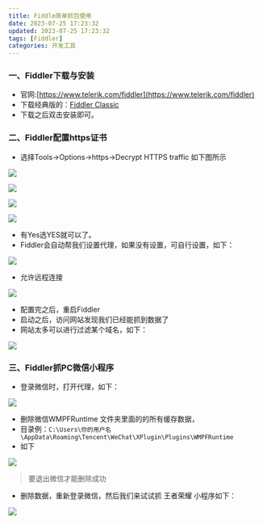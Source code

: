 ```yaml
---
title: Fiddle简单抓包使用
date: 2023-07-25 17:23:32
updated: 2023-07-25 17:23:32
tags: [Fiddler]
categories: 开发工具
---
```


### 一、Fiddler下载与安装
- 官网:[https://www.telerik.com/fiddler](https://www.telerik.com/fiddler)
- 下载经典版的：[Fiddler Classic](https://www.telerik.com/download/fiddler)
- 下载之后双击安装即可。

### 二、Fiddler配置https证书
- 选择Tools->Options->https->Decrypt HTTPS traffic 如下图所示

![](https1.png)

![](https2.png)

![](https3.png)

![](https4.png)

- 有Yes选YES就可以了。
- Fiddler会自动帮我们设置代理，如果没有设置，可自行设置，如下：

![](proxy.png)

- 允许远程连接

![](conn.png)

- 配置完之后，重启Fiddler
- 启动之后，访问网站发现我们已经能抓到数据了
- 网站太多可以进行过滤某个域名，如下：

![](filter.png)

### 三、Fiddler抓PC微信小程序
- 登录微信时，打开代理，如下：

![](wx-proxy.png)

- 删除微信WMPFRuntime 文件夹里面的的所有缓存数据，
- 目录例：`C:\Users\你的用户名\AppData\Roaming\Tencent\WeChat\XPlugin\Plugins\WMPFRuntime`
- 如下

![](cache.png)

> 要退出微信才能删除成功

- 删除数据，重新登录微信，然后我们来试试抓 王者荣耀 小程序如下：

![](hero.png)
